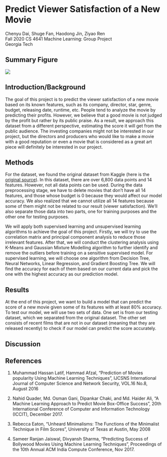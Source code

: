 # Predict Viewer Satisfaction of a New Movie
Chenyu Dai, Shuge Fan, Haodong Jin, Ziyao Ren  <br />
Fall 2020 CS 4641 Machine Learning: Group Project  <br />
Georgia Tech

## Summary Figure
<img src="infographioc.png"></img>
## Introduction/Background
The goal of this project is to predict the viewer satisfaction of a new movie based on its known features, such as its company, director, star, genre, budget, releasing date, runtime, etc. People tend to analyze the movie by predicting their profits. However, we believe that a good movie is not judged by the profit but rather by its public praise. As a result, we approach this dataset from a different perspective, estimating the score it will get from the public audience. The investing companies might not be interested in our project, but the directors and producers who would like to make a movie with a good reputation or even a movie that is considered as a great art piece will definitely be interested in our project. 

## Methods
For the dataset, we found the original dataset from Kaggle (here is the [original source](https://www.kaggle.com/danielgrijalvas/movies)). In this dataset, there are over 6,800 data points and 14 features. However, not all data points can be used. During the data preprocessing stage, we have to delete movies that don’t have all 14 features, and those whose budget is 0 because they would affect our model accuracy. We also realized that we cannot utilize all 14 features because some of them might not be related to our result (viewer satisfaction). We’ll also separate those data into two parts, one for training purposes and the other one for testing purposes.

We will apply both supervised learning and unsupervised learning algorithms to achieve the goal of this project. Firstly, we will try to use the correlation matrix and principal component analysis to reduce those irrelevant features. After that, we will conduct the clustering analysis using K-Means and Gaussian Mixture Modelling algorithm to further identify and remove the outliers before training on a sensitive supervised model. For supervised learning, we will choose one algorithm from Decision Tree, Neural Networks, Linear Regression, and Gradient Boosting Tree. We will find the accuracy for each of them based on our current data and pick the one with the highest accuracy as our prediction model. 

## Results
At the end of this project, we want to build a model that can predict the score of a new movie given some of its features with at least 80% accuracy. To test our model, we will use two sets of data. One set is from our testing dataset, which we separated from the original dataset. The other set consists of recent films that are not in our dataset (meaning that they are released recently) to check if our model can predict the score accurately. 

## Discussion

## References
1. Muhammad Hassan Latif, Hammad Afzal, “Prediction of Movies popularity Using Machine Learning Techniques”, IJCSNS International Journal of Computer Science and Network Security, VOL.16 No.8, August 2016 <br />

2. Nahid Quader, Md. Osman Gani, Dipankar Chaki, and Md. Haider Ali, “A Machine Learning Approach to Predict Movie Box-Office Success”, 20th International Conference of Computer and Information Technology (ICCIT), December 2017. <br />

3. Rebecca Eaton, “Unheard Minimalisms: The Functions of the Minimalist Technique in Film Scores”, University of Texas at Austin, May 2008 <br />

4. Sameer Ranjan Jaiswal, Divyansh Sharma, “Predicting Success of Bollywood Movies Using Machine Learning Techniques”, Proceedings of the 10th Annual ACM India Compute Conference, Nov 2017.

